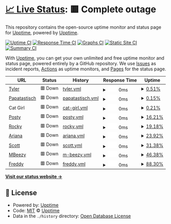 # [📈 Live Status](https://status.kay0.net): <!--live status--> **🟥 Complete outage**

This repository contains the open-source uptime monitor and status page for [Upptime](https://upptime.js.org), powered by [Upptime](https://github.com/upptime/upptime).

[![Uptime CI](https://github.com/flashskynews/statuspage/workflows/Uptime%20CI/badge.svg)](https://github.com/flashskynews/statuspage/actions?query=workflow%3A%22Uptime+CI%22)
[![Response Time CI](https://github.com/flashskynews/statuspage/workflows/Response%20Time%20CI/badge.svg)](https://github.com/flashskynews/statuspage/actions?query=workflow%3A%22Response+Time+CI%22)
[![Graphs CI](https://github.com/flashskynews/statuspage/workflows/Graphs%20CI/badge.svg)](https://github.com/flashskynews/statuspage/actions?query=workflow%3A%22Graphs+CI%22)
[![Static Site CI](https://github.com/flashskynews/statuspage/workflows/Static%20Site%20CI/badge.svg)](https://github.com/flashskynews/statuspage/actions?query=workflow%3A%22Static+Site+CI%22)
[![Summary CI](https://github.com/flashskynews/statuspage/workflows/Summary%20CI/badge.svg)](https://github.com/flashskynews/statuspage/actions?query=workflow%3A%22Summary+CI%22)

With [Upptime](https://upptime.js.org), you can get your own unlimited and free uptime monitor and status page, powered entirely by a GitHub repository. We use [Issues](https://github.com/upptime/upptime/issues) as incident reports, [Actions](https://github.com/flashskynews/statuspage/actions) as uptime monitors, and [Pages](https://status.kay0.net) for the status page.

<!--start: status pages-->
<!-- This summary is generated by Upptime (https://github.com/upptime/upptime) -->
<!-- Do not edit this manually, your changes will be overwritten -->
<!-- prettier-ignore -->
| URL | Status | History | Response Time | Uptime |
| --- | ------ | ------- | ------------- | ------ |
| <img alt="" src="https://icons.duckduckgo.com/ip3/null.ico" height="13"> [Tyler](tyler.kay0.net) | 🟥 Down | [tyler.yml](https://github.com/FlashSkyNews/statuspage/commits/HEAD/history/tyler.yml) | <details><summary><img alt="Response time graph" src="./graphs/tyler/response-time-week.png" height="20"> 0ms</summary><br><a href="https://status.kay0.net/history/tyler"><img alt="Response time 0" src="https://img.shields.io/endpoint?url=https%3A%2F%2Fraw.githubusercontent.com%2FFlashSkyNews%2Fstatuspage%2FHEAD%2Fapi%2Ftyler%2Fresponse-time.json"></a><br><a href="https://status.kay0.net/history/tyler"><img alt="24-hour response time 0" src="https://img.shields.io/endpoint?url=https%3A%2F%2Fraw.githubusercontent.com%2FFlashSkyNews%2Fstatuspage%2FHEAD%2Fapi%2Ftyler%2Fresponse-time-day.json"></a><br><a href="https://status.kay0.net/history/tyler"><img alt="7-day response time 0" src="https://img.shields.io/endpoint?url=https%3A%2F%2Fraw.githubusercontent.com%2FFlashSkyNews%2Fstatuspage%2FHEAD%2Fapi%2Ftyler%2Fresponse-time-week.json"></a><br><a href="https://status.kay0.net/history/tyler"><img alt="30-day response time 0" src="https://img.shields.io/endpoint?url=https%3A%2F%2Fraw.githubusercontent.com%2FFlashSkyNews%2Fstatuspage%2FHEAD%2Fapi%2Ftyler%2Fresponse-time-month.json"></a><br><a href="https://status.kay0.net/history/tyler"><img alt="1-year response time 0" src="https://img.shields.io/endpoint?url=https%3A%2F%2Fraw.githubusercontent.com%2FFlashSkyNews%2Fstatuspage%2FHEAD%2Fapi%2Ftyler%2Fresponse-time-year.json"></a></details> | <details><summary><a href="https://status.kay0.net/history/tyler">0.51%</a></summary><a href="https://status.kay0.net/history/tyler"><img alt="All-time uptime 0.51%" src="https://img.shields.io/endpoint?url=https%3A%2F%2Fraw.githubusercontent.com%2FFlashSkyNews%2Fstatuspage%2FHEAD%2Fapi%2Ftyler%2Fuptime.json"></a><br><a href="https://status.kay0.net/history/tyler"><img alt="24-hour uptime 0.51%" src="https://img.shields.io/endpoint?url=https%3A%2F%2Fraw.githubusercontent.com%2FFlashSkyNews%2Fstatuspage%2FHEAD%2Fapi%2Ftyler%2Fuptime-day.json"></a><br><a href="https://status.kay0.net/history/tyler"><img alt="7-day uptime 0.51%" src="https://img.shields.io/endpoint?url=https%3A%2F%2Fraw.githubusercontent.com%2FFlashSkyNews%2Fstatuspage%2FHEAD%2Fapi%2Ftyler%2Fuptime-week.json"></a><br><a href="https://status.kay0.net/history/tyler"><img alt="30-day uptime 0.51%" src="https://img.shields.io/endpoint?url=https%3A%2F%2Fraw.githubusercontent.com%2FFlashSkyNews%2Fstatuspage%2FHEAD%2Fapi%2Ftyler%2Fuptime-month.json"></a><br><a href="https://status.kay0.net/history/tyler"><img alt="1-year uptime 0.51%" src="https://img.shields.io/endpoint?url=https%3A%2F%2Fraw.githubusercontent.com%2FFlashSkyNews%2Fstatuspage%2FHEAD%2Fapi%2Ftyler%2Fuptime-year.json"></a></details>
| <img alt="" src="https://icons.duckduckgo.com/ip3/null.ico" height="13"> [Papatastisch](papatastisch.kay0.net) | 🟥 Down | [papatastisch.yml](https://github.com/FlashSkyNews/statuspage/commits/HEAD/history/papatastisch.yml) | <details><summary><img alt="Response time graph" src="./graphs/papatastisch/response-time-week.png" height="20"> 0ms</summary><br><a href="https://status.kay0.net/history/papatastisch"><img alt="Response time 0" src="https://img.shields.io/endpoint?url=https%3A%2F%2Fraw.githubusercontent.com%2FFlashSkyNews%2Fstatuspage%2FHEAD%2Fapi%2Fpapatastisch%2Fresponse-time.json"></a><br><a href="https://status.kay0.net/history/papatastisch"><img alt="24-hour response time 0" src="https://img.shields.io/endpoint?url=https%3A%2F%2Fraw.githubusercontent.com%2FFlashSkyNews%2Fstatuspage%2FHEAD%2Fapi%2Fpapatastisch%2Fresponse-time-day.json"></a><br><a href="https://status.kay0.net/history/papatastisch"><img alt="7-day response time 0" src="https://img.shields.io/endpoint?url=https%3A%2F%2Fraw.githubusercontent.com%2FFlashSkyNews%2Fstatuspage%2FHEAD%2Fapi%2Fpapatastisch%2Fresponse-time-week.json"></a><br><a href="https://status.kay0.net/history/papatastisch"><img alt="30-day response time 0" src="https://img.shields.io/endpoint?url=https%3A%2F%2Fraw.githubusercontent.com%2FFlashSkyNews%2Fstatuspage%2FHEAD%2Fapi%2Fpapatastisch%2Fresponse-time-month.json"></a><br><a href="https://status.kay0.net/history/papatastisch"><img alt="1-year response time 0" src="https://img.shields.io/endpoint?url=https%3A%2F%2Fraw.githubusercontent.com%2FFlashSkyNews%2Fstatuspage%2FHEAD%2Fapi%2Fpapatastisch%2Fresponse-time-year.json"></a></details> | <details><summary><a href="https://status.kay0.net/history/papatastisch">0.15%</a></summary><a href="https://status.kay0.net/history/papatastisch"><img alt="All-time uptime 0.15%" src="https://img.shields.io/endpoint?url=https%3A%2F%2Fraw.githubusercontent.com%2FFlashSkyNews%2Fstatuspage%2FHEAD%2Fapi%2Fpapatastisch%2Fuptime.json"></a><br><a href="https://status.kay0.net/history/papatastisch"><img alt="24-hour uptime 0.15%" src="https://img.shields.io/endpoint?url=https%3A%2F%2Fraw.githubusercontent.com%2FFlashSkyNews%2Fstatuspage%2FHEAD%2Fapi%2Fpapatastisch%2Fuptime-day.json"></a><br><a href="https://status.kay0.net/history/papatastisch"><img alt="7-day uptime 0.15%" src="https://img.shields.io/endpoint?url=https%3A%2F%2Fraw.githubusercontent.com%2FFlashSkyNews%2Fstatuspage%2FHEAD%2Fapi%2Fpapatastisch%2Fuptime-week.json"></a><br><a href="https://status.kay0.net/history/papatastisch"><img alt="30-day uptime 0.15%" src="https://img.shields.io/endpoint?url=https%3A%2F%2Fraw.githubusercontent.com%2FFlashSkyNews%2Fstatuspage%2FHEAD%2Fapi%2Fpapatastisch%2Fuptime-month.json"></a><br><a href="https://status.kay0.net/history/papatastisch"><img alt="1-year uptime 0.15%" src="https://img.shields.io/endpoint?url=https%3A%2F%2Fraw.githubusercontent.com%2FFlashSkyNews%2Fstatuspage%2FHEAD%2Fapi%2Fpapatastisch%2Fuptime-year.json"></a></details>
| <img alt="" src="https://icons.duckduckgo.com/ip3/null.ico" height="13"> Cat Girl | 🟥 Down | [cat-girl.yml](https://github.com/FlashSkyNews/statuspage/commits/HEAD/history/cat-girl.yml) | <details><summary><img alt="Response time graph" src="./graphs/cat-girl/response-time-week.png" height="20"> 0ms</summary><br><a href="https://status.kay0.net/history/cat-girl"><img alt="Response time 0" src="https://img.shields.io/endpoint?url=https%3A%2F%2Fraw.githubusercontent.com%2FFlashSkyNews%2Fstatuspage%2FHEAD%2Fapi%2Fcat-girl%2Fresponse-time.json"></a><br><a href="https://status.kay0.net/history/cat-girl"><img alt="24-hour response time 0" src="https://img.shields.io/endpoint?url=https%3A%2F%2Fraw.githubusercontent.com%2FFlashSkyNews%2Fstatuspage%2FHEAD%2Fapi%2Fcat-girl%2Fresponse-time-day.json"></a><br><a href="https://status.kay0.net/history/cat-girl"><img alt="7-day response time 0" src="https://img.shields.io/endpoint?url=https%3A%2F%2Fraw.githubusercontent.com%2FFlashSkyNews%2Fstatuspage%2FHEAD%2Fapi%2Fcat-girl%2Fresponse-time-week.json"></a><br><a href="https://status.kay0.net/history/cat-girl"><img alt="30-day response time 0" src="https://img.shields.io/endpoint?url=https%3A%2F%2Fraw.githubusercontent.com%2FFlashSkyNews%2Fstatuspage%2FHEAD%2Fapi%2Fcat-girl%2Fresponse-time-month.json"></a><br><a href="https://status.kay0.net/history/cat-girl"><img alt="1-year response time 0" src="https://img.shields.io/endpoint?url=https%3A%2F%2Fraw.githubusercontent.com%2FFlashSkyNews%2Fstatuspage%2FHEAD%2Fapi%2Fcat-girl%2Fresponse-time-year.json"></a></details> | <details><summary><a href="https://status.kay0.net/history/cat-girl">0.21%</a></summary><a href="https://status.kay0.net/history/cat-girl"><img alt="All-time uptime 0.21%" src="https://img.shields.io/endpoint?url=https%3A%2F%2Fraw.githubusercontent.com%2FFlashSkyNews%2Fstatuspage%2FHEAD%2Fapi%2Fcat-girl%2Fuptime.json"></a><br><a href="https://status.kay0.net/history/cat-girl"><img alt="24-hour uptime 0.21%" src="https://img.shields.io/endpoint?url=https%3A%2F%2Fraw.githubusercontent.com%2FFlashSkyNews%2Fstatuspage%2FHEAD%2Fapi%2Fcat-girl%2Fuptime-day.json"></a><br><a href="https://status.kay0.net/history/cat-girl"><img alt="7-day uptime 0.21%" src="https://img.shields.io/endpoint?url=https%3A%2F%2Fraw.githubusercontent.com%2FFlashSkyNews%2Fstatuspage%2FHEAD%2Fapi%2Fcat-girl%2Fuptime-week.json"></a><br><a href="https://status.kay0.net/history/cat-girl"><img alt="30-day uptime 0.21%" src="https://img.shields.io/endpoint?url=https%3A%2F%2Fraw.githubusercontent.com%2FFlashSkyNews%2Fstatuspage%2FHEAD%2Fapi%2Fcat-girl%2Fuptime-month.json"></a><br><a href="https://status.kay0.net/history/cat-girl"><img alt="1-year uptime 0.21%" src="https://img.shields.io/endpoint?url=https%3A%2F%2Fraw.githubusercontent.com%2FFlashSkyNews%2Fstatuspage%2FHEAD%2Fapi%2Fcat-girl%2Fuptime-year.json"></a></details>
| <img alt="" src="https://icons.duckduckgo.com/ip3/null.ico" height="13"> [Posty](posty.kay0.net) | 🟥 Down | [posty.yml](https://github.com/FlashSkyNews/statuspage/commits/HEAD/history/posty.yml) | <details><summary><img alt="Response time graph" src="./graphs/posty/response-time-week.png" height="20"> 0ms</summary><br><a href="https://status.kay0.net/history/posty"><img alt="Response time 0" src="https://img.shields.io/endpoint?url=https%3A%2F%2Fraw.githubusercontent.com%2FFlashSkyNews%2Fstatuspage%2FHEAD%2Fapi%2Fposty%2Fresponse-time.json"></a><br><a href="https://status.kay0.net/history/posty"><img alt="24-hour response time 0" src="https://img.shields.io/endpoint?url=https%3A%2F%2Fraw.githubusercontent.com%2FFlashSkyNews%2Fstatuspage%2FHEAD%2Fapi%2Fposty%2Fresponse-time-day.json"></a><br><a href="https://status.kay0.net/history/posty"><img alt="7-day response time 0" src="https://img.shields.io/endpoint?url=https%3A%2F%2Fraw.githubusercontent.com%2FFlashSkyNews%2Fstatuspage%2FHEAD%2Fapi%2Fposty%2Fresponse-time-week.json"></a><br><a href="https://status.kay0.net/history/posty"><img alt="30-day response time 0" src="https://img.shields.io/endpoint?url=https%3A%2F%2Fraw.githubusercontent.com%2FFlashSkyNews%2Fstatuspage%2FHEAD%2Fapi%2Fposty%2Fresponse-time-month.json"></a><br><a href="https://status.kay0.net/history/posty"><img alt="1-year response time 0" src="https://img.shields.io/endpoint?url=https%3A%2F%2Fraw.githubusercontent.com%2FFlashSkyNews%2Fstatuspage%2FHEAD%2Fapi%2Fposty%2Fresponse-time-year.json"></a></details> | <details><summary><a href="https://status.kay0.net/history/posty">16.21%</a></summary><a href="https://status.kay0.net/history/posty"><img alt="All-time uptime 16.21%" src="https://img.shields.io/endpoint?url=https%3A%2F%2Fraw.githubusercontent.com%2FFlashSkyNews%2Fstatuspage%2FHEAD%2Fapi%2Fposty%2Fuptime.json"></a><br><a href="https://status.kay0.net/history/posty"><img alt="24-hour uptime 16.21%" src="https://img.shields.io/endpoint?url=https%3A%2F%2Fraw.githubusercontent.com%2FFlashSkyNews%2Fstatuspage%2FHEAD%2Fapi%2Fposty%2Fuptime-day.json"></a><br><a href="https://status.kay0.net/history/posty"><img alt="7-day uptime 16.21%" src="https://img.shields.io/endpoint?url=https%3A%2F%2Fraw.githubusercontent.com%2FFlashSkyNews%2Fstatuspage%2FHEAD%2Fapi%2Fposty%2Fuptime-week.json"></a><br><a href="https://status.kay0.net/history/posty"><img alt="30-day uptime 16.21%" src="https://img.shields.io/endpoint?url=https%3A%2F%2Fraw.githubusercontent.com%2FFlashSkyNews%2Fstatuspage%2FHEAD%2Fapi%2Fposty%2Fuptime-month.json"></a><br><a href="https://status.kay0.net/history/posty"><img alt="1-year uptime 16.21%" src="https://img.shields.io/endpoint?url=https%3A%2F%2Fraw.githubusercontent.com%2FFlashSkyNews%2Fstatuspage%2FHEAD%2Fapi%2Fposty%2Fuptime-year.json"></a></details>
| <img alt="" src="https://icons.duckduckgo.com/ip3/null.ico" height="13"> [Rocky](rocky.kay0.net) | 🟥 Down | [rocky.yml](https://github.com/FlashSkyNews/statuspage/commits/HEAD/history/rocky.yml) | <details><summary><img alt="Response time graph" src="./graphs/rocky/response-time-week.png" height="20"> 0ms</summary><br><a href="https://status.kay0.net/history/rocky"><img alt="Response time 0" src="https://img.shields.io/endpoint?url=https%3A%2F%2Fraw.githubusercontent.com%2FFlashSkyNews%2Fstatuspage%2FHEAD%2Fapi%2Frocky%2Fresponse-time.json"></a><br><a href="https://status.kay0.net/history/rocky"><img alt="24-hour response time 0" src="https://img.shields.io/endpoint?url=https%3A%2F%2Fraw.githubusercontent.com%2FFlashSkyNews%2Fstatuspage%2FHEAD%2Fapi%2Frocky%2Fresponse-time-day.json"></a><br><a href="https://status.kay0.net/history/rocky"><img alt="7-day response time 0" src="https://img.shields.io/endpoint?url=https%3A%2F%2Fraw.githubusercontent.com%2FFlashSkyNews%2Fstatuspage%2FHEAD%2Fapi%2Frocky%2Fresponse-time-week.json"></a><br><a href="https://status.kay0.net/history/rocky"><img alt="30-day response time 0" src="https://img.shields.io/endpoint?url=https%3A%2F%2Fraw.githubusercontent.com%2FFlashSkyNews%2Fstatuspage%2FHEAD%2Fapi%2Frocky%2Fresponse-time-month.json"></a><br><a href="https://status.kay0.net/history/rocky"><img alt="1-year response time 0" src="https://img.shields.io/endpoint?url=https%3A%2F%2Fraw.githubusercontent.com%2FFlashSkyNews%2Fstatuspage%2FHEAD%2Fapi%2Frocky%2Fresponse-time-year.json"></a></details> | <details><summary><a href="https://status.kay0.net/history/rocky">19.18%</a></summary><a href="https://status.kay0.net/history/rocky"><img alt="All-time uptime 19.18%" src="https://img.shields.io/endpoint?url=https%3A%2F%2Fraw.githubusercontent.com%2FFlashSkyNews%2Fstatuspage%2FHEAD%2Fapi%2Frocky%2Fuptime.json"></a><br><a href="https://status.kay0.net/history/rocky"><img alt="24-hour uptime 19.18%" src="https://img.shields.io/endpoint?url=https%3A%2F%2Fraw.githubusercontent.com%2FFlashSkyNews%2Fstatuspage%2FHEAD%2Fapi%2Frocky%2Fuptime-day.json"></a><br><a href="https://status.kay0.net/history/rocky"><img alt="7-day uptime 19.18%" src="https://img.shields.io/endpoint?url=https%3A%2F%2Fraw.githubusercontent.com%2FFlashSkyNews%2Fstatuspage%2FHEAD%2Fapi%2Frocky%2Fuptime-week.json"></a><br><a href="https://status.kay0.net/history/rocky"><img alt="30-day uptime 19.18%" src="https://img.shields.io/endpoint?url=https%3A%2F%2Fraw.githubusercontent.com%2FFlashSkyNews%2Fstatuspage%2FHEAD%2Fapi%2Frocky%2Fuptime-month.json"></a><br><a href="https://status.kay0.net/history/rocky"><img alt="1-year uptime 19.18%" src="https://img.shields.io/endpoint?url=https%3A%2F%2Fraw.githubusercontent.com%2FFlashSkyNews%2Fstatuspage%2FHEAD%2Fapi%2Frocky%2Fuptime-year.json"></a></details>
| <img alt="" src="https://icons.duckduckgo.com/ip3/null.ico" height="13"> [Ariana](ariana.kay0.net) | 🟥 Down | [ariana.yml](https://github.com/FlashSkyNews/statuspage/commits/HEAD/history/ariana.yml) | <details><summary><img alt="Response time graph" src="./graphs/ariana/response-time-week.png" height="20"> 0ms</summary><br><a href="https://status.kay0.net/history/ariana"><img alt="Response time 0" src="https://img.shields.io/endpoint?url=https%3A%2F%2Fraw.githubusercontent.com%2FFlashSkyNews%2Fstatuspage%2FHEAD%2Fapi%2Fariana%2Fresponse-time.json"></a><br><a href="https://status.kay0.net/history/ariana"><img alt="24-hour response time 0" src="https://img.shields.io/endpoint?url=https%3A%2F%2Fraw.githubusercontent.com%2FFlashSkyNews%2Fstatuspage%2FHEAD%2Fapi%2Fariana%2Fresponse-time-day.json"></a><br><a href="https://status.kay0.net/history/ariana"><img alt="7-day response time 0" src="https://img.shields.io/endpoint?url=https%3A%2F%2Fraw.githubusercontent.com%2FFlashSkyNews%2Fstatuspage%2FHEAD%2Fapi%2Fariana%2Fresponse-time-week.json"></a><br><a href="https://status.kay0.net/history/ariana"><img alt="30-day response time 0" src="https://img.shields.io/endpoint?url=https%3A%2F%2Fraw.githubusercontent.com%2FFlashSkyNews%2Fstatuspage%2FHEAD%2Fapi%2Fariana%2Fresponse-time-month.json"></a><br><a href="https://status.kay0.net/history/ariana"><img alt="1-year response time 0" src="https://img.shields.io/endpoint?url=https%3A%2F%2Fraw.githubusercontent.com%2FFlashSkyNews%2Fstatuspage%2FHEAD%2Fapi%2Fariana%2Fresponse-time-year.json"></a></details> | <details><summary><a href="https://status.kay0.net/history/ariana">23.92%</a></summary><a href="https://status.kay0.net/history/ariana"><img alt="All-time uptime 23.92%" src="https://img.shields.io/endpoint?url=https%3A%2F%2Fraw.githubusercontent.com%2FFlashSkyNews%2Fstatuspage%2FHEAD%2Fapi%2Fariana%2Fuptime.json"></a><br><a href="https://status.kay0.net/history/ariana"><img alt="24-hour uptime 23.92%" src="https://img.shields.io/endpoint?url=https%3A%2F%2Fraw.githubusercontent.com%2FFlashSkyNews%2Fstatuspage%2FHEAD%2Fapi%2Fariana%2Fuptime-day.json"></a><br><a href="https://status.kay0.net/history/ariana"><img alt="7-day uptime 23.92%" src="https://img.shields.io/endpoint?url=https%3A%2F%2Fraw.githubusercontent.com%2FFlashSkyNews%2Fstatuspage%2FHEAD%2Fapi%2Fariana%2Fuptime-week.json"></a><br><a href="https://status.kay0.net/history/ariana"><img alt="30-day uptime 23.92%" src="https://img.shields.io/endpoint?url=https%3A%2F%2Fraw.githubusercontent.com%2FFlashSkyNews%2Fstatuspage%2FHEAD%2Fapi%2Fariana%2Fuptime-month.json"></a><br><a href="https://status.kay0.net/history/ariana"><img alt="1-year uptime 23.92%" src="https://img.shields.io/endpoint?url=https%3A%2F%2Fraw.githubusercontent.com%2FFlashSkyNews%2Fstatuspage%2FHEAD%2Fapi%2Fariana%2Fuptime-year.json"></a></details>
| <img alt="" src="https://icons.duckduckgo.com/ip3/null.ico" height="13"> [Scott](scott.kay0.net) | 🟥 Down | [scott.yml](https://github.com/FlashSkyNews/statuspage/commits/HEAD/history/scott.yml) | <details><summary><img alt="Response time graph" src="./graphs/scott/response-time-week.png" height="20"> 0ms</summary><br><a href="https://status.kay0.net/history/scott"><img alt="Response time 0" src="https://img.shields.io/endpoint?url=https%3A%2F%2Fraw.githubusercontent.com%2FFlashSkyNews%2Fstatuspage%2FHEAD%2Fapi%2Fscott%2Fresponse-time.json"></a><br><a href="https://status.kay0.net/history/scott"><img alt="24-hour response time 0" src="https://img.shields.io/endpoint?url=https%3A%2F%2Fraw.githubusercontent.com%2FFlashSkyNews%2Fstatuspage%2FHEAD%2Fapi%2Fscott%2Fresponse-time-day.json"></a><br><a href="https://status.kay0.net/history/scott"><img alt="7-day response time 0" src="https://img.shields.io/endpoint?url=https%3A%2F%2Fraw.githubusercontent.com%2FFlashSkyNews%2Fstatuspage%2FHEAD%2Fapi%2Fscott%2Fresponse-time-week.json"></a><br><a href="https://status.kay0.net/history/scott"><img alt="30-day response time 0" src="https://img.shields.io/endpoint?url=https%3A%2F%2Fraw.githubusercontent.com%2FFlashSkyNews%2Fstatuspage%2FHEAD%2Fapi%2Fscott%2Fresponse-time-month.json"></a><br><a href="https://status.kay0.net/history/scott"><img alt="1-year response time 0" src="https://img.shields.io/endpoint?url=https%3A%2F%2Fraw.githubusercontent.com%2FFlashSkyNews%2Fstatuspage%2FHEAD%2Fapi%2Fscott%2Fresponse-time-year.json"></a></details> | <details><summary><a href="https://status.kay0.net/history/scott">31.38%</a></summary><a href="https://status.kay0.net/history/scott"><img alt="All-time uptime 31.38%" src="https://img.shields.io/endpoint?url=https%3A%2F%2Fraw.githubusercontent.com%2FFlashSkyNews%2Fstatuspage%2FHEAD%2Fapi%2Fscott%2Fuptime.json"></a><br><a href="https://status.kay0.net/history/scott"><img alt="24-hour uptime 31.38%" src="https://img.shields.io/endpoint?url=https%3A%2F%2Fraw.githubusercontent.com%2FFlashSkyNews%2Fstatuspage%2FHEAD%2Fapi%2Fscott%2Fuptime-day.json"></a><br><a href="https://status.kay0.net/history/scott"><img alt="7-day uptime 31.38%" src="https://img.shields.io/endpoint?url=https%3A%2F%2Fraw.githubusercontent.com%2FFlashSkyNews%2Fstatuspage%2FHEAD%2Fapi%2Fscott%2Fuptime-week.json"></a><br><a href="https://status.kay0.net/history/scott"><img alt="30-day uptime 31.38%" src="https://img.shields.io/endpoint?url=https%3A%2F%2Fraw.githubusercontent.com%2FFlashSkyNews%2Fstatuspage%2FHEAD%2Fapi%2Fscott%2Fuptime-month.json"></a><br><a href="https://status.kay0.net/history/scott"><img alt="1-year uptime 31.38%" src="https://img.shields.io/endpoint?url=https%3A%2F%2Fraw.githubusercontent.com%2FFlashSkyNews%2Fstatuspage%2FHEAD%2Fapi%2Fscott%2Fuptime-year.json"></a></details>
| <img alt="" src="https://icons.duckduckgo.com/ip3/null.ico" height="13"> [MBeezy](mbeezy.kay0.net) | 🟥 Down | [m-beezy.yml](https://github.com/FlashSkyNews/statuspage/commits/HEAD/history/m-beezy.yml) | <details><summary><img alt="Response time graph" src="./graphs/m-beezy/response-time-week.png" height="20"> 0ms</summary><br><a href="https://status.kay0.net/history/m-beezy"><img alt="Response time 0" src="https://img.shields.io/endpoint?url=https%3A%2F%2Fraw.githubusercontent.com%2FFlashSkyNews%2Fstatuspage%2FHEAD%2Fapi%2Fm-beezy%2Fresponse-time.json"></a><br><a href="https://status.kay0.net/history/m-beezy"><img alt="24-hour response time 0" src="https://img.shields.io/endpoint?url=https%3A%2F%2Fraw.githubusercontent.com%2FFlashSkyNews%2Fstatuspage%2FHEAD%2Fapi%2Fm-beezy%2Fresponse-time-day.json"></a><br><a href="https://status.kay0.net/history/m-beezy"><img alt="7-day response time 0" src="https://img.shields.io/endpoint?url=https%3A%2F%2Fraw.githubusercontent.com%2FFlashSkyNews%2Fstatuspage%2FHEAD%2Fapi%2Fm-beezy%2Fresponse-time-week.json"></a><br><a href="https://status.kay0.net/history/m-beezy"><img alt="30-day response time 0" src="https://img.shields.io/endpoint?url=https%3A%2F%2Fraw.githubusercontent.com%2FFlashSkyNews%2Fstatuspage%2FHEAD%2Fapi%2Fm-beezy%2Fresponse-time-month.json"></a><br><a href="https://status.kay0.net/history/m-beezy"><img alt="1-year response time 0" src="https://img.shields.io/endpoint?url=https%3A%2F%2Fraw.githubusercontent.com%2FFlashSkyNews%2Fstatuspage%2FHEAD%2Fapi%2Fm-beezy%2Fresponse-time-year.json"></a></details> | <details><summary><a href="https://status.kay0.net/history/m-beezy">46.38%</a></summary><a href="https://status.kay0.net/history/m-beezy"><img alt="All-time uptime 46.38%" src="https://img.shields.io/endpoint?url=https%3A%2F%2Fraw.githubusercontent.com%2FFlashSkyNews%2Fstatuspage%2FHEAD%2Fapi%2Fm-beezy%2Fuptime.json"></a><br><a href="https://status.kay0.net/history/m-beezy"><img alt="24-hour uptime 46.38%" src="https://img.shields.io/endpoint?url=https%3A%2F%2Fraw.githubusercontent.com%2FFlashSkyNews%2Fstatuspage%2FHEAD%2Fapi%2Fm-beezy%2Fuptime-day.json"></a><br><a href="https://status.kay0.net/history/m-beezy"><img alt="7-day uptime 46.38%" src="https://img.shields.io/endpoint?url=https%3A%2F%2Fraw.githubusercontent.com%2FFlashSkyNews%2Fstatuspage%2FHEAD%2Fapi%2Fm-beezy%2Fuptime-week.json"></a><br><a href="https://status.kay0.net/history/m-beezy"><img alt="30-day uptime 46.38%" src="https://img.shields.io/endpoint?url=https%3A%2F%2Fraw.githubusercontent.com%2FFlashSkyNews%2Fstatuspage%2FHEAD%2Fapi%2Fm-beezy%2Fuptime-month.json"></a><br><a href="https://status.kay0.net/history/m-beezy"><img alt="1-year uptime 46.38%" src="https://img.shields.io/endpoint?url=https%3A%2F%2Fraw.githubusercontent.com%2FFlashSkyNews%2Fstatuspage%2FHEAD%2Fapi%2Fm-beezy%2Fuptime-year.json"></a></details>
| <img alt="" src="https://icons.duckduckgo.com/ip3/null.ico" height="13"> [Freddy](freddy.kay0.net) | 🟥 Down | [freddy.yml](https://github.com/FlashSkyNews/statuspage/commits/HEAD/history/freddy.yml) | <details><summary><img alt="Response time graph" src="./graphs/freddy/response-time-week.png" height="20"> 0ms</summary><br><a href="https://status.kay0.net/history/freddy"><img alt="Response time 0" src="https://img.shields.io/endpoint?url=https%3A%2F%2Fraw.githubusercontent.com%2FFlashSkyNews%2Fstatuspage%2FHEAD%2Fapi%2Ffreddy%2Fresponse-time.json"></a><br><a href="https://status.kay0.net/history/freddy"><img alt="24-hour response time 0" src="https://img.shields.io/endpoint?url=https%3A%2F%2Fraw.githubusercontent.com%2FFlashSkyNews%2Fstatuspage%2FHEAD%2Fapi%2Ffreddy%2Fresponse-time-day.json"></a><br><a href="https://status.kay0.net/history/freddy"><img alt="7-day response time 0" src="https://img.shields.io/endpoint?url=https%3A%2F%2Fraw.githubusercontent.com%2FFlashSkyNews%2Fstatuspage%2FHEAD%2Fapi%2Ffreddy%2Fresponse-time-week.json"></a><br><a href="https://status.kay0.net/history/freddy"><img alt="30-day response time 0" src="https://img.shields.io/endpoint?url=https%3A%2F%2Fraw.githubusercontent.com%2FFlashSkyNews%2Fstatuspage%2FHEAD%2Fapi%2Ffreddy%2Fresponse-time-month.json"></a><br><a href="https://status.kay0.net/history/freddy"><img alt="1-year response time 0" src="https://img.shields.io/endpoint?url=https%3A%2F%2Fraw.githubusercontent.com%2FFlashSkyNews%2Fstatuspage%2FHEAD%2Fapi%2Ffreddy%2Fresponse-time-year.json"></a></details> | <details><summary><a href="https://status.kay0.net/history/freddy">88.30%</a></summary><a href="https://status.kay0.net/history/freddy"><img alt="All-time uptime 88.30%" src="https://img.shields.io/endpoint?url=https%3A%2F%2Fraw.githubusercontent.com%2FFlashSkyNews%2Fstatuspage%2FHEAD%2Fapi%2Ffreddy%2Fuptime.json"></a><br><a href="https://status.kay0.net/history/freddy"><img alt="24-hour uptime 88.30%" src="https://img.shields.io/endpoint?url=https%3A%2F%2Fraw.githubusercontent.com%2FFlashSkyNews%2Fstatuspage%2FHEAD%2Fapi%2Ffreddy%2Fuptime-day.json"></a><br><a href="https://status.kay0.net/history/freddy"><img alt="7-day uptime 88.30%" src="https://img.shields.io/endpoint?url=https%3A%2F%2Fraw.githubusercontent.com%2FFlashSkyNews%2Fstatuspage%2FHEAD%2Fapi%2Ffreddy%2Fuptime-week.json"></a><br><a href="https://status.kay0.net/history/freddy"><img alt="30-day uptime 88.30%" src="https://img.shields.io/endpoint?url=https%3A%2F%2Fraw.githubusercontent.com%2FFlashSkyNews%2Fstatuspage%2FHEAD%2Fapi%2Ffreddy%2Fuptime-month.json"></a><br><a href="https://status.kay0.net/history/freddy"><img alt="1-year uptime 88.30%" src="https://img.shields.io/endpoint?url=https%3A%2F%2Fraw.githubusercontent.com%2FFlashSkyNews%2Fstatuspage%2FHEAD%2Fapi%2Ffreddy%2Fuptime-year.json"></a></details>

<!--end: status pages-->

[**Visit our status website →**](https://status.kay0.net)

## 📄 License

- Powered by: [Upptime](https://github.com/upptime/upptime)
- Code: [MIT](./LICENSE) © [Upptime](https://upptime.js.org)
- Data in the `./history` directory: [Open Database License](https://opendatacommons.org/licenses/odbl/1-0/)
